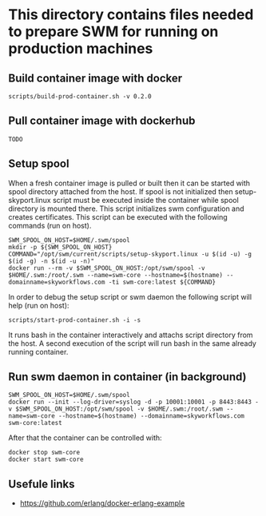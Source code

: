 This directory contains files needed to prepare SWM for running on production machines
======================================================================================

Build container image with docker
---------------------------------

```console
scripts/build-prod-container.sh -v 0.2.0
```

Pull container image with dockerhub
---------------------------------

```console
TODO
```

Setup spool
-----------

When a fresh container image is pulled or built then it can be started with spool directory attached from the host. If spool is not initialized then setup-skyport.linux script must be executed inside
the container while spool directory is mounted there. This script initializes swm configuration and creates certificates. This script can be executed with the following commands (run on host).

```console
SWM_SPOOL_ON_HOST=$HOME/.swm/spool
mkdir -p ${SWM_SPOOL_ON_HOST}
COMMAND="/opt/swm/current/scripts/setup-skyport.linux -u $(id -u) -g $(id -g) -n $(id -u -n)"
docker run --rm -v $SWM_SPOOL_ON_HOST:/opt/swm/spool -v $HOME/.swm:/root/.swm --name=swm-core --hostname=$(hostname) --domainname=skyworkflows.com -ti swm-core:latest ${COMMAND}
```

In order to debug the setup script or swm daemon the following script will help (run on host):

```console
scripts/start-prod-container.sh -i -s
```

It runs bash in the container interactively and attachs script directory from the host. A second execution of the script will run bash in the same already running container.

Run swm daemon in container (in background)
-------------------------------------------

```console
SWM_SPOOL_ON_HOST=$HOME/.swm/spool
docker run --init --log-driver=syslog -d -p 10001:10001 -p 8443:8443 -v $SWM_SPOOL_ON_HOST:/opt/swm/spool -v $HOME/.swm:/root/.swm --name=swm-core --hostname=$(hostname) --domainname=skyworkflows.com swm-core:latest
```

After that the container can be controlled with:
```console
docker stop swm-core
docker start swm-core
```

Usefule links
-------------

* https://github.com/erlang/docker-erlang-example
